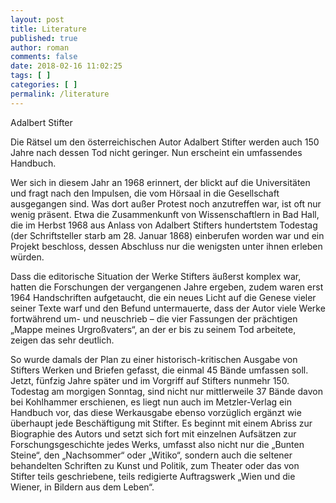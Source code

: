 ```yaml
---
layout: post
title: Literature
published: true
author: roman
comments: false
date: 2018-02-16 11:02:25
tags: [ ]
categories: [ ]
permalink: /literature
---
```


  Adalbert Stifter



  Die Rätsel um den österreichischen Autor Adalbert Stifter werden auch 150 Jahre nach dessen Tod nicht geringer. Nun erscheint ein umfassendes Handbuch.



  Wer sich in diesem Jahr an 1968 erinnert, der blickt auf die Universitäten und fragt nach den Impulsen, die vom Hörsaal in die Gesellschaft ausgegangen sind. Was dort außer Protest noch anzutreffen war, ist oft nur wenig präsent. Etwa die Zusammenkunft von Wissenschaftlern in Bad Hall, die im Herbst 1968 aus Anlass von Adalbert Stifters hundertstem Todestag (der Schriftsteller starb am 28. Januar 1868) einberufen worden war und ein Projekt beschloss, dessen Abschluss nur die wenigsten unter ihnen erleben würden.



  Dass die editorische Situation der Werke Stifters äußerst komplex war, hatten die Forschungen der vergangenen Jahre ergeben, zudem waren erst 1964 Handschriften aufgetaucht, die ein neues Licht auf die Genese vieler seiner Texte warf und den Befund untermauerte, dass der Autor viele Werke fortwährend um- und neuschrieb – die vier Fassungen der prächtigen „Mappe meines Urgroßvaters“, an der er bis zu seinem Tod arbeitete, zeigen das sehr deutlich.



  So wurde damals der Plan zu einer historisch-kritischen Ausgabe von Stifters Werken und Briefen gefasst, die einmal 45 Bände umfassen soll. Jetzt, fünfzig Jahre später und im Vorgriff auf Stifters nunmehr 150. Todestag am morgigen Sonntag, sind nicht nur mittlerweile 37 Bände davon bei Kohlhammer erschienen, es liegt nun auch im Metzler-Verlag ein Handbuch vor, das diese Werkausgabe ebenso vorzüglich ergänzt wie überhaupt jede Beschäftigung mit Stifter. Es beginnt mit einem Abriss zur Biographie des Autors und setzt sich fort mit einzelnen Aufsätzen zur Forschungsgeschichte jedes Werks, umfasst also nicht nur die „Bunten Steine“, den „Nachsommer“ oder „Witiko“, sondern auch die seltener behandelten Schriften zu Kunst und Politik, zum Theater oder das von Stifter teils geschriebene, teils redigierte Auftragswerk „Wien und die Wiener, in Bildern aus dem Leben“.
